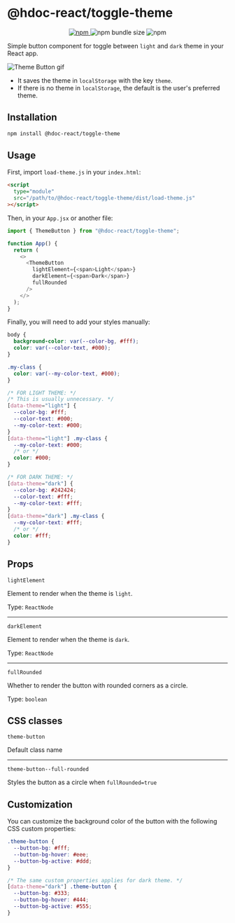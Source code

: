 # @hdoc-react/toggle-theme

<p align="center">
  <a href="https://www.npmjs.com/package/@hdoc-react/toggle-theme">
    <img alt="npm" src="https://img.shields.io/npm/v/%40hdoc-react%2Ftoggle-theme">
  </a>
  <img alt="npm bundle size" src="https://img.shields.io/bundlephobia/minzip/%40hdoc-react%2Ftoggle-theme">
  <img alt="npm" src="https://img.shields.io/npm/dm/%40hdoc-react%2Ftoggle-theme">
</p>

Simple button component for toggle between `light` and `dark` theme in your
React app.

![Theme Button gif](https://github.com/Hdoc1509/react-components/assets/72316111/53cf9717-472c-41f5-95df-260d3dda009a)

- It saves the theme in `localStorage` with the key `theme`.
- If there is no theme in `localStorage`, the default is the user's preferred
theme.

## Installation

```bash
npm install @hdoc-react/toggle-theme
```

## Usage

First, import `load-theme.js` in your `index.html`:

```html
<script
  type="module"
  src="/path/to/@hdoc-react/toggle-theme/dist/load-theme.js"
></script>
```

Then, in your `App.jsx` or another file:

```js
import { ThemeButton } from "@hdoc-react/toggle-theme";

function App() {
  return (
    <>
      <ThemeButton
        lightElement={<span>Light</span>}
        darkElement={<span>Dark</span>}
        fullRounded
      />
    </>
  );
}
```

Finally, you will need to add your styles manually:

```css
body {
  background-color: var(--color-bg, #fff);
  color: var(--color-text, #000);
}

.my-class {
  color: var(--my-color-text, #000);
}

/* FOR LIGHT THEME: */
/* This is usually unnecessary. */
[data-theme="light"] {
  --color-bg: #fff;
  --color-text: #000;
  --my-color-text: #000;
}
[data-theme="light"] .my-class {
  --my-color-text: #000;
  /* or */
  color: #000;
}

/* FOR DARK THEME: */
[data-theme="dark"] {
  --color-bg: #242424;
  --color-text: #fff;
  --my-color-text: #fff;
}
[data-theme="dark"] .my-class {
  --my-color-text: #fff;
  /* or */
  color: #fff;
}
```

## Props

`lightElement`

Element to render when the theme is `light`.

Type: `ReactNode`

---

`darkElement`

Element to render when the theme is `dark`.

Type: `ReactNode`

---

`fullRounded`

Whether to render the button with rounded corners as a circle.

Type: `boolean`

## CSS classes

`theme-button`

Default class name

---

`theme-button--full-rounded`

Styles the button as a circle when `fullRounded=true`

## Customization

You can customize the background color of the button with the following CSS custom properties:

```css
.theme-button {
  --button-bg: #fff;
  --button-bg-hover: #eee;
  --button-bg-active: #ddd;
}

/* The same custom properties applies for dark theme. */
[data-theme="dark"] .theme-button {
  --button-bg: #333;
  --button-bg-hover: #444;
  --button-bg-active: #555;
}
```
